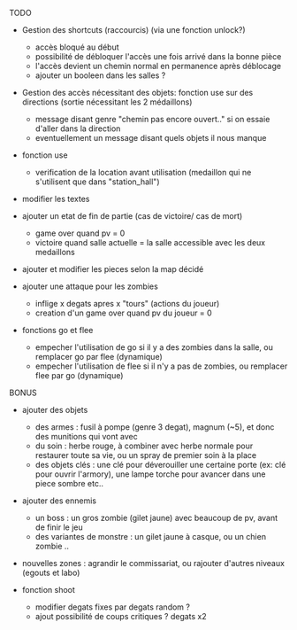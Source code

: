 TODO

- Gestion des shortcuts (raccourcis) (via une fonction unlock?)
	- accès bloqué au début
	- possibilité de débloquer l'accès une fois arrivé dans la bonne pièce
	- l'accès devient un chemin normal en permanence après déblocage
	- ajouter un booleen dans les salles ?

- Gestion des accès nécessitant des objets: fonction use sur des directions (sortie nécessitant les 2 médaillons)
	- message disant genre "chemin pas encore ouvert.." si on essaie d'aller dans la direction
	- eventuellement un message disant quels objets il nous manque

- fonction use
	- verification de la location avant utilisation (medaillon qui ne s'utilisent que dans "station_hall")

- modifier les textes

- ajouter un etat de fin de partie (cas de victoire/ cas de mort)
	- game over quand pv = 0
	- victoire quand salle actuelle = la salle accessible avec les deux medaillons

- ajouter et modifier les pieces selon la map décidé

- ajouter une attaque pour les zombies
	- inflige x degats apres x "tours" (actions du joueur)
	- creation d'un game over quand pv du joueur = 0

- fonctions go et flee
	- empecher l'utilisation de go si il y a des zombies dans la salle, ou remplacer go par flee (dynamique)
	- empecher l'utilisation de flee si il n'y a pas de zombies, ou remplacer flee par go (dynamique)

BONUS

- ajouter des objets
	- des armes : fusil à pompe (genre 3 degat), magnum (~5), et donc des munitions qui vont avec
	- du soin : herbe rouge, à combiner avec herbe normale pour restaurer toute sa vie, ou un spray de premier soin à la place
	- des objets clés : une clé pour déverouiller une certaine porte (ex: clé pour ouvrir l'armory), une lampe torche pour avancer dans une piece sombre etc..

- ajouter des ennemis
	- un boss : un gros zombie (gilet jaune) avec beaucoup de pv, avant de finir le jeu
	- des variantes de monstre : un gilet jaune à casque, ou un chien zombie ..

- nouvelles zones : agrandir le commissariat, ou rajouter d'autres niveaux (egouts et labo)

- fonction shoot
	- modifier degats fixes par degats random ?
	- ajout possibilité de coups critiques ? degats x2
